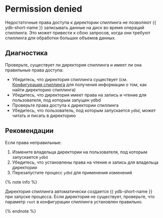 # Permission denied

Недостаточные права доступа к директории спиллинга не позволяют {{ ydb-short-name }} записывать данные на диск во время операций спиллинга. Это может привести к сбою запросов, когда они требуют спиллинга для обработки больших объемов данных.

## Диагностика

Проверьте, существует ли директория спиллинга и имеет ли она правильные права доступа:

- Убедитесь, что директория спиллинга существует (см. [Конфигурация спиллинга](../../reference/configuration/table_service_config.md#root) для получения информации о том, как найти директорию спиллинга)
- Убедитесь, что директория имеет права на запись и чтение для пользователя, под которым запущен ydbd
- Проверьте права доступа к директории спиллинга
- Убедитесь, что пользователь, под которым запускается `ydbd`, может читать и писать в директорию

## Рекомендации

Если права неправильные:

1. Измените владельца директории на пользователя, под которым запускается `ydbd`
2. Убедитесь, что установлены права на чтение и запись для владельца директории
3. Перезапустите процесс `ydbd` для применения изменений

{% note info %}

Директория спиллинга автоматически создается {{ ydb-short-name }} при запуске процесса. Если директория не существует, проверьте, что параметр `root` в конфигурации спиллинга установлен правильно.

{% endnote %}
